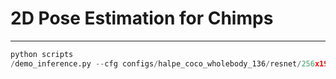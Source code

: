 # 2D Pose Estimation for Chimps

---
```py
python scripts
/demo_inference.py --cfg configs/halpe_coco_wholebody_136/resnet/256x192_res50_lr1e-3_2x-regression.yaml --checkpoint pretrained_models/multi_domain_fast50_regression_256x192.pth --video videos/test_video1.mp4 --outdir examples/res --save_video
```
